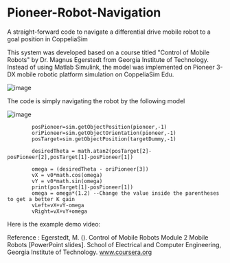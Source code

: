 # Pioneer-Robot-Navigation
A straight-forward code to navigate a differential drive mobile robot to a goal position in CoppeliaSim

This system was developed based on a course titled "Control of Mobile Robots" by Dr. Magnus Egerstedt from Georgia Institute of Technology. Instead of using Matlab Simulink, the model was implemented on Pioneer 3-DX mobile robotic platform simulation on CoppeliaSim Edu.

![image](https://github.com/syauqibilfaqih/Pioneer-Robot-Navigation/assets/70939903/a7aab2c8-7f77-4747-a50c-f26668a16aa0)

The code is simply navigating the robot by the following model

![image](https://github.com/syauqibilfaqih/Pioneer-Robot-Navigation/assets/70939903/ff52ded2-3de6-43fa-95f8-9b2f0d31e1ac)

``` 
        posPioneer=sim.getObjectPosition(pioneer,-1)
        oriPioneer=sim.getObjectOrientation(pioneer,-1)
        posTarget=sim.getObjectPosition(targetDummy,-1)
        
        desiredTheta = math.atan2(posTarget[2]-posPioneer[2],posTarget[1]-posPioneer[1])
        
        omega = (desiredTheta - oriPioneer[3])
        vX = v0*math.cos(omega)
        vY = v0*math.sin(omega)
        print(posTarget[1]-posPioneer[1])
        omega = omega*(1.2) --Change the value inside the parentheses to get a better K gain
        vLeft=vX+vY-omega
        vRight=vX+vY+omega
```

Here is the example demo video:



Reference :
Egerstedt, M. (). Control of Mobile Robots Module 2 Mobile Robots [PowerPoint slides]. School of Electrical and Computer Engineering, Georgia Institute of Technology. www.coursera.org
